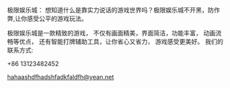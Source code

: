 极限娱乐城：
想知道什么是靠实力说话的游戏世界吗？极限娱乐城不开黑，防作弊,让你感受公平的游戏玩法。

极限娱乐城是一款精致的游戏， 不仅有画面精美，界面简洁，功能丰富， 动画流畅等优点， 还有智能打牌辅助工具，让你省心又省力， 游戏感受更美好。
我们的联系方式:

+86 13123482452

hahaashdfhadshfadkfaldfh@yean.net
